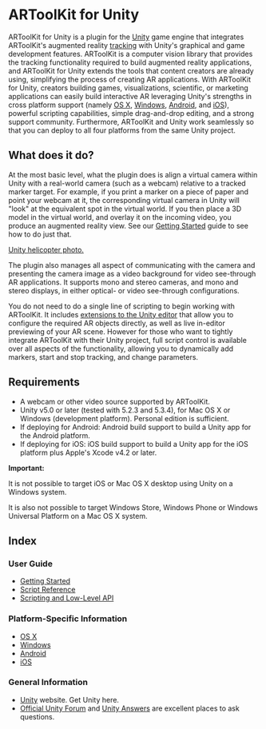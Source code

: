 # ARToolKit for Unity
ARToolKit for Unity is a plugin for the [Unity][unity] game engine that integrates ARToolKit's augmented reality [tracking][marker_about] with Unity's graphical and game development features. ARToolKit is a computer vision library that provides the tracking functionality required to build augmented reality applications, and ARToolKit for Unity extends the tools that content creators are already using, simplifying the process of creating AR applications. With ARToolKit for Unity, creators building games, visualizations, scientific, or marketing applications can easily build interactive AR leveraging Unity's strengths in cross platform support (namely [OS X][unity_on_osx], [Windows][unity_on_windows], [Android][unity_on_android], and [iOS][unity_on_ios]), powerful scripting capabilities, simple drag-and-drop editing, and a strong support community. Furthermore, ARToolKit and Unity work seamlessly so that you can deploy to all four platforms from the same Unity project.

## What does it do?
At the most basic level, what the plugin does is align a virtual camera within Unity with a real-world camera (such as a webcam) relative to a tracked marker target. For example, if you print a marker on a piece of paper and point your webcam at it, the corresponding virtual camera in Unity will "look" at the equivalent spot in the virtual world. If you then place a 3D model in the virtual world, and overlay it on the incoming video, you produce an augmented reality view. See our [Getting Started][unity_getting_started] guide to see how to do just that.

[Unity helicopter photo.][helicopter]

The plugin also manages all aspect of communicating with the camera and presenting the camera image as a video background for video see-through AR applications. It supports mono and stereo cameras, and mono and stereo displays, in either optical- or video see-through configurations.

You do not need to do a single line of scripting to begin working with ARToolKit. It includes [extensions to the Unity editor][unity_scripts] that allow you to configure the required AR objects directly, as well as live in-editor previewing of your AR scene. However for those who want to tightly integrate ARToolKit with their Unity project, full script control is available over all aspects of the functionality, allowing you to dynamically add markers, start and stop tracking, and change parameters.

## Requirements

-   A webcam or other video source supported by ARToolKit.
-   Unity v5.0 or later (tested with 5.2.3 and 5.3.4), for Mac OS X or Windows (development platform). Personal edition is sufficient.
-   If deploying for Android: Android build support to build a Unity app for the Android platform.
-   If deploying for iOS: iOS build support to build a Unity app for the iOS platform plus Apple's Xcode v4.2 or later.


**Important:**

It is not possible to target iOS or Mac OS X desktop using Unity on a Windows system.

It is also not possible to target Windows Store, Windows Phone or Windows Universal Platform on a Mac OS X system.

## Index

### User Guide

-   [Getting Started][unity_getting_started]
-   [Script Reference][unity_scripts]
-   [Scripting and Low-Level API][unity_low_level_api]

### Platform-Specific Information

-   [OS X][unity_on_osx]
-   [Windows][unity_on_windows]
-   [Android][unity_on_android]
-   [iOS][unity_on_ios]

### General Information

-   [Unity][unity] website. Get Unity here.
-   [Official Unity Forum][unity_forums] and [Unity Answers][unity_answers] are excellent places to ask questions.

[unity]:http://www.unity3d.com
[unity_forums]:http://forum.unity3d.com/
[unity_answers]:http://answers.unity3d.com/index.html
[unity_low_level_api]: ./unity_low_level_api.md
[unity_getting_started]: ./unity_getting_started.md
[unity_on_osx]: ./unity_on_osx.md
[unity_on_windows]: ./unity_on_windows.md
[unity_on_android]: ./unity_on_android
[unity_on_ios]: ./unity_on_ios.md
[unity_getting_started]: ./unity_getting_started.md
[unity_scripts]: ./unity_scripts.md
[marker_about]: ../3_Marker_Training/marker_about.md

[helicopter]: ../_media/unityhelicopter.png
